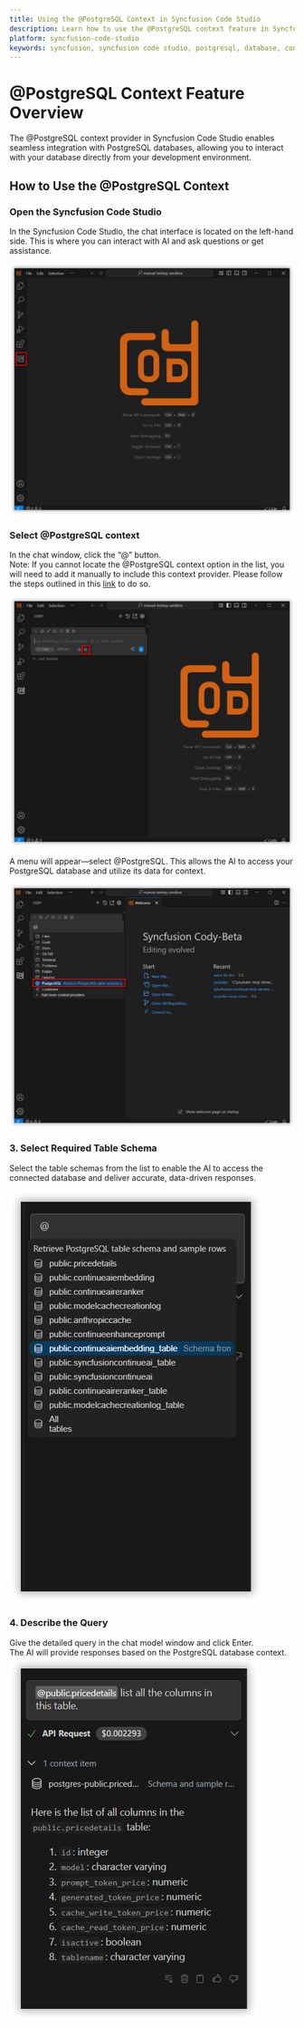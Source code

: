```yaml
---
title: Using the @PostgreSQL Context in Syncfusion Code Studio
description: Learn how to use the @PostgreSQL context feature in Syncfusion Code Studio to interact with PostgreSQL databases directly from your development environment.
platform: syncfusion-code-studio
keywords: syncfusion, syncfusion code studio, postgresql, database, context, code-studio, AI, developer-tools, productivity
---
```

 
# @PostgreSQL Context Feature Overview
 
The @PostgreSQL context provider in Syncfusion Code Studio enables seamless integration with PostgreSQL databases, allowing you to interact with your database directly from your development environment.
 
## How to Use the @PostgreSQL Context
 
### Open the Syncfusion Code Studio
 
In the Syncfusion Code Studio, the chat interface is located on the left-hand side. This is where you can interact with AI and ask questions or get assistance.

<img src="../../feature-images/open_chat.png" alt="openchat" />
 
### Select @PostgreSQL context
 
In the chat window, click the “@” button.  
Note: If you cannot locate the @PostgreSQL context option in the list, you will need to add it manually to include this context provider. Please follow the steps outlined in this [link](/syncfusion-cody/features/context-providers/add-more-contextproviders/How-to-configure-more-contextproviders.md) to do so.
 
<img src="../../feature-images/clickcontext.png" alt="click context" />

A menu will appear—select @PostgreSQL. This allows the AI to access your PostgreSQL database and utilize its data for context.

<img src="../../feature-images/postgres_opencontext.png" alt="opencontext" />
 
### 3. Select Required Table Schema
 
Select the table schemas from the list to enable the AI to access the connected database and deliver accurate, data-driven responses.

<img src="../../feature-images/postgres_choose.png" alt="choose" />
 
### 4. Describe the Query
 
Give the detailed query in the chat model window and click Enter.  
The AI will provide responses based on the PostgreSQL database context.
<img src="../../feature-images/postgres_output.png" alt="output" />